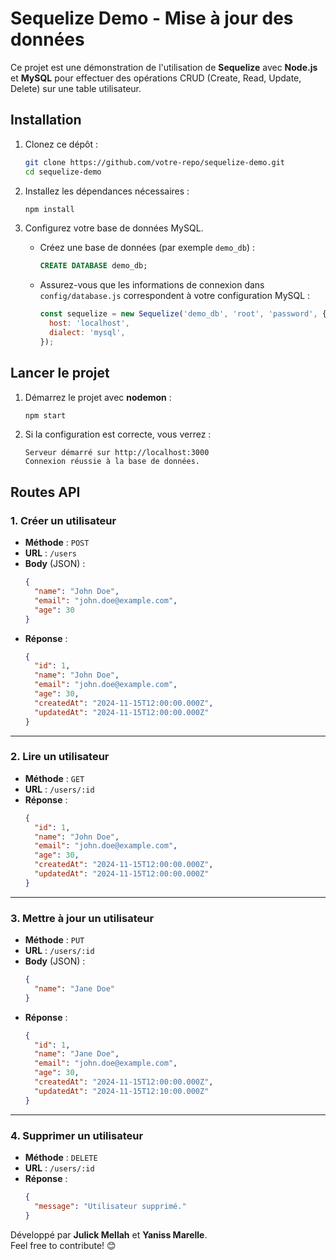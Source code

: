# Sequelize Demo - Mise à jour des données

Ce projet est une démonstration de l'utilisation de **Sequelize** avec **Node.js** et **MySQL** pour effectuer des opérations CRUD (Create, Read, Update, Delete) sur une table utilisateur.

## Installation

1. Clonez ce dépôt :
   ```bash
   git clone https://github.com/votre-repo/sequelize-demo.git
   cd sequelize-demo
   ```

2. Installez les dépendances nécessaires :
   ```bash
   npm install
   ```

3. Configurez votre base de données MySQL.

    - Créez une base de données (par exemple `demo_db`) :
      ```sql
      CREATE DATABASE demo_db;
      ```

    - Assurez-vous que les informations de connexion dans `config/database.js` correspondent à votre configuration MySQL :
      ```javascript
      const sequelize = new Sequelize('demo_db', 'root', 'password', {
        host: 'localhost',
        dialect: 'mysql',
      });
      ```

## Lancer le projet

1. Démarrez le projet avec **nodemon** :
   ```bash
   npm start
   ```

2. Si la configuration est correcte, vous verrez :
   ```
   Serveur démarré sur http://localhost:3000
   Connexion réussie à la base de données.
   ```

## Routes API

### 1. Créer un utilisateur
- **Méthode** : `POST`
- **URL** : `/users`
- **Body** (JSON) :
  ```json
  {
    "name": "John Doe",
    "email": "john.doe@example.com",
    "age": 30
  }
  ```
- **Réponse** :
  ```json
  {
    "id": 1,
    "name": "John Doe",
    "email": "john.doe@example.com",
    "age": 30,
    "createdAt": "2024-11-15T12:00:00.000Z",
    "updatedAt": "2024-11-15T12:00:00.000Z"
  }
  ```

---

### 2. Lire un utilisateur
- **Méthode** : `GET`
- **URL** : `/users/:id`
- **Réponse** :
  ```json
  {
    "id": 1,
    "name": "John Doe",
    "email": "john.doe@example.com",
    "age": 30,
    "createdAt": "2024-11-15T12:00:00.000Z",
    "updatedAt": "2024-11-15T12:00:00.000Z"
  }
  ```

---

### 3. Mettre à jour un utilisateur
- **Méthode** : `PUT`
- **URL** : `/users/:id`
- **Body** (JSON) :
  ```json
  {
    "name": "Jane Doe"
  }
  ```
- **Réponse** :
  ```json
  {
    "id": 1,
    "name": "Jane Doe",
    "email": "john.doe@example.com",
    "age": 30,
    "createdAt": "2024-11-15T12:00:00.000Z",
    "updatedAt": "2024-11-15T12:10:00.000Z"
  }
  ```

---

### 4. Supprimer un utilisateur
- **Méthode** : `DELETE`
- **URL** : `/users/:id`
- **Réponse** :
  ```json
  {
    "message": "Utilisateur supprimé."
  }
  ```

Développé par **Julick Mellah** et **Yaniss Marelle**.  
Feel free to contribute! 😊